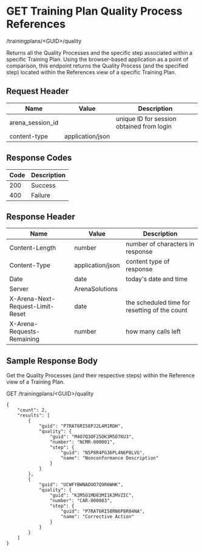 # GET Training Plan Quality Process References


/trainingplans/&lt;GUID&gt;/quality

Returns all the Quality Processes and the specific step associated within a specific Training Plan. Using the browser\-based application as a point of comparison, this endpoint returns the Quality Process \(and the specified step\) located within the References view of a specific Training Plan.

## Request Header

| Name<br> | Value<br> | Description<br> |
|  --- |  --- |  --- | 
| arena_session_id<br> |   | unique ID for session obtained from login<br> |
| content\-type<br> | application/json<br> |   |

## Response Codes

| Code<br> | Description<br> |
|  --- |  --- | 
| 200<br> | Success<br> |
| 400<br> | Failure<br> |

## Response Header

| Name<br> | Value<br> | Description<br> |
|  --- |  --- |  --- | 
| Content\-Length<br> | number<br> | number of characters in response<br> |
| Content\-Type<br> | application/json<br> | content type of response<br> |
| Date<br> | date<br> | today's date and time<br> |
| Server<br> | ArenaSolutions<br> |   |
| X\-Arena\-Next\-Request\-Limit\-Reset<br> | date<br> | the scheduled time for resetting of the count<br> |
| X\-Arena\-Requests\-Remaining<br> | number<br> | how many calls left<br> |

## Sample Response Body
Get the Quality Processes \(and their respective steps\) within the Reference view  of  a Training Plan.



GET /trainingplans/&lt;GUID&gt;/quality

```
{
    "count": 2,
    "results": [
        {
            "guid": "P7RAT6RI58PJ2L4M1RDH",
            "quality": {
                "guid": "M4O7Q3OF25OK3M5O7KU3",
                "number": "NCMR-000001",
                "step": {
                    "guid": "N5P8R4PG36PL4N6P8LVG",
                    "name": "Nonconformance Description"
                }
            }
        },
        {
            "guid": "UCWFYBWNADUO7Q9R6WHK",
            "quality": {
                "guid": "K2M5O1MD03MI1K3MVZIC",
                "number": "CAR-000003",
                "step": {
                    "guid": "P7RAT6RI58RN6P8R04NA",
                    "name": "Corrective Action"
                }
            }
        }
    ]
}
```
